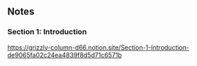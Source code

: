 ## Notes
### Section 1:  Introduction
https://grizzly-column-d66.notion.site/Section-1-Introduction-de9065fa02c24ea4839f8d5d71c6571b